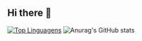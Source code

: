 ## Hi there 👋

[![Top Linguagens](https://github-readme-stats.vercel.app/api/top-langs/?username=neschii&layout=compact)](https://github.com/anuraghazra/github-readme-stats)
![Anurag's GitHub stats](https://github-readme-stats.vercel.app/api?username=neschiii&theme=midnight-purple&show_icons=true)
